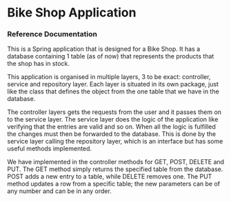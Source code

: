 # Bike Shop Application

### Reference Documentation

This is a Spring application that is designed for a Bike Shop. It has a database containing 1 table (as of now) that
represents the products that the shop has in stock.

This application is organised in multiple layers, 3 to be exact: controller, service and repository layer.
Each layer is situated in its own package, just like the class that defines the object from the one table that we have
in the database.


The controller layers gets the requests from the user and it passes them on to the service layer. The service layer 
does the logic of the application like verifying that the entries are valid and so on.
When all the logic is fulfilled the changes must then be forwarded to the database. This is done by the service layer
calling the repository layer, which is an interface but has some useful methods implemented.

We have implemented in the controller methods for GET, POST, DELETE and PUT. The GET method simply returns the 
specified table from the database. POST adds a new entry to a table, while DELETE removes one. The PUT method updates a 
row from a specific table; the new parameters can be of any number and can be in any order.
